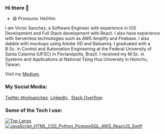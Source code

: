 ### Hi there 👋

- 😄 Pronouns: He/Him

I am Victor Sanchez, a Software Engineer with experience in iOS Development and Full Stack development with React. I also have experience with Serverless technologies such as AWS Amplify and Firebase. I also dabble with mockups using Adobe XD and Balsamiq. I graduated with a B.Sc. in Control and Automation Engineering at the Federal University of Santa Catarina (UFSC) in Florianópolis, Brazil. I received my M.Sc. in Systems and Applications at National Tsing Hua University in Hsinchu, Taiwan.

Visit my [Medium](https://medium.com/@vrsanchezj "Victor R. Sanchez Jara's Medium").

<h3 align="left">My Social Media:</h3>

[Twitter @rolisanchez](https://twitter.com/rolisanchez "Victor R. Sanchez Jara's Twitter").
[LinkedIn ](https://www.linkedin.com/in/victorrsanchezj/ "Victor R. Sanchez Jara's LinkedIn").
[Stack Overflow](https://stackoverflow.com/users/4563424/victor-sanchez "Victor R. Sanchez Jara's Stack Overflow").

<h3 align="left">Some of the Tech I use:</h3>

[![Top Langs](https://github-readme-stats-omega-navy.vercel.app/api/top-langs/?username=rolisanchez&layout=compact)](https://github.com/rolisanchez/github-readme-stats)
[![JavaScript_HTML_CSS_Python_PostgreSQL_AWS_ReactJS_Swift](https://pimp-my-readme.webapp.io/pimp-my-readme/technology?technology=JavaScript_HTML_CSS_Python_PostgreSQL_AWS_ReactJS_Swift)](https://pimp-my-readme.webapp.io)

